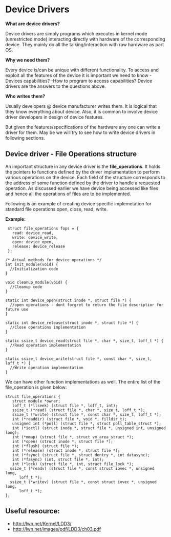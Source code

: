 Device Drivers
=================
**What are device drivers?**

Device drivers are simply programs which executes in kernel mode (unrestricted mode) interacting directly with hardware of the corresponding device. They mainly do all the talking/interaction with raw hardware as part OS.

**Why we need them?**

Every device is/can be unique with different functionality. To access and exploit all the features of the device it is important we need to know
-Devices capabilities?
-How to program to access capabilities?
Device drivers are the answers to the questions above.

**Who writes them?**

Usually developers @ device manufacturer writes them.
It is logical that they know everything about device. Also, it is common to involve device driver developers in design of device features.

But given the features/specifications of the hardware any one can write a driver for them. May be we will try to see how to write device drivers in following sections.


## Device driver - File Operations structure

An important structure in any device driver is the  **file_operations**.  It holds the  pointers to functions defined by the driver implementation to perform various operations on the device.
Each field of the structure corresponds to the address of some function defined by the driver to handle a requested operation. As discussed earlier we have device being accessed like files and hence  all the operations of files are to be implemented.

Following is an example of creating device specific implemetation for standard file operations open, close, read, write.

**Example:**

     struct file_operations fops = {
       read: device_read,
       write: device_write,
       open: device_open,
       release: device_release
     };

    /* Actual methods for device operations */
    int init_module(void) {
      //Initialization code
    }
    
    void cleanup_module(void) {
      //Cleanup code
    }
    
    static int device_open(struct inode *, struct file *) {
      //open operations - dont forgret to return the file descriptior for future use
    }
    
    static int device_release(struct inode *, struct file *) {
      //Close operations implementation
    }
    
    static ssize_t device_read(struct file *, char *, size_t, loff_t *) {
      //Read operation implementation
    }
    
    static ssize_t device_write(struct file *, const char *, size_t, loff_t *) {
      //Write operation implementation
    }


We can have other function implementations as well. The entire list of the file_operation is given below:

    struct file_operations {
       struct module *owner;
       loff_t (*llseek) (struct file *, loff_t, int);
       ssize_t (*read) (struct file *, char *, size_t, loff_t *);
       ssize_t (*write) (struct file *, const char *, size_t, loff_t *);
       int (*readdir) (struct file *, void *, filldir_t);
       unsigned int (*poll) (struct file *, struct poll_table_struct *);
       int (*ioctl) (struct inode *, struct file *, unsigned int, unsigned long);
       int (*mmap) (struct file *, struct vm_area_struct *);
       int (*open) (struct inode *, struct file *);
       int (*flush) (struct file *);
       int (*release) (struct inode *, struct file *);
       int (*fsync) (struct file *, struct dentry *, int datasync);
       int (*fasync) (int, struct file *, int);
       int (*lock) (struct file *, int, struct file_lock *);
      ssize_t (*readv) (struct file *, const struct iovec *, unsigned long,
          loff_t *);
      ssize_t (*writev) (struct file *, const struct iovec *, unsigned long,
          loff_t *);
    };









## Useful resource:
- http://lwn.net/Kernel/LDD3/
- http://lwn.net/images/pdf/LDD3/ch03.pdf
